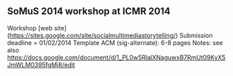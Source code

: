 SoMuS 2014 workshop at ICMR 2014
--------------------------------

Workshop [web site] (https://sites.google.com/site/socialmultimediastorytelling/)
Submission deadline = 01/02/2014
Template ACM (sig-alternate): 6-8 pages
Notes: see also https://docs.google.com/document/d/1_PL0w5RlalXNaguwxB7RmUt09KyX5JmWLM0395fgMj8/edit